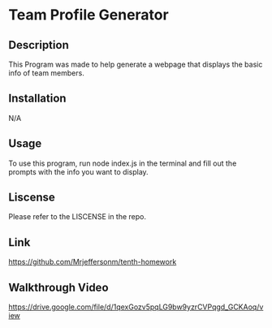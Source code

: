# Team Profile Generator

## Description

This Program was made to help generate a webpage that displays the basic info of team members.

## Installation

N/A

## Usage

To use this program, run node index.js in the terminal and fill out the prompts with the info you want to display.

## Liscense

Please refer to the LISCENSE in the repo.

## Link

https://github.com/Mrjeffersonm/tenth-homework

## Walkthrough Video
https://drive.google.com/file/d/1qexGozv5pqLG9bw9yzrCVPqgd_GCKAoq/view
